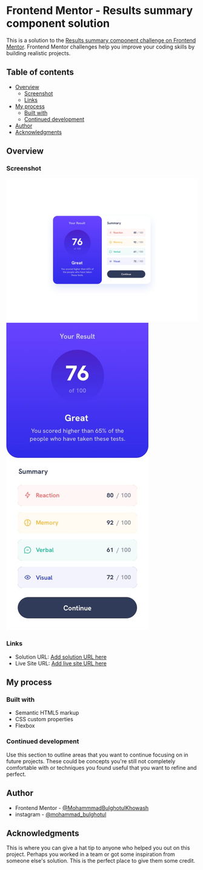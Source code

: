 # Frontend Mentor - Results summary component solution

This is a solution to the [Results summary component challenge on Frontend Mentor](https://www.frontendmentor.io/challenges/results-summary-component-CE_K6s0maV). Frontend Mentor challenges help you improve your coding skills by building realistic projects. 

## Table of contents

- [Overview](#overview)
  - [Screenshot](#screenshot)
  - [Links](#links)
- [My process](#my-process)
  - [Built with](#built-with)
  - [Continued development](#continued-development)
- [Author](#author)
- [Acknowledgments](#acknowledgments)

## Overview
### Screenshot

![](./design/desktop-design.jpg)
![](./design/mobile-design.jpg)
### Links

- Solution URL: [Add solution URL here](https://your-solution-url.com)
- Live Site URL: [Add live site URL here](https://mohammadbulghotulkhowash.github.io/summary-component.github.io/)

## My process

### Built with

- Semantic HTML5 markup
- CSS custom properties
- Flexbox

### Continued development

Use this section to outline areas that you want to continue focusing on in future projects. These could be concepts you're still not completely comfortable with or techniques you found useful that you want to refine and perfect.

## Author

- Frontend Mentor - [@MohammmadBulghotulKhowash](https://www.frontendmentor.io/profile/MohammadBulghotulKhowash)
- instagram - [@mohammad_bulghotul](https://www.instagram.com/mohammad_bulghotul)

## Acknowledgments

This is where you can give a hat tip to anyone who helped you out on this project. Perhaps you worked in a team or got some inspiration from someone else's solution. This is the perfect place to give them some credit.